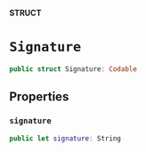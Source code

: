 **STRUCT**

# `Signature`

```swift
public struct Signature: Codable
```

## Properties
### `signature`

```swift
public let signature: String
```
